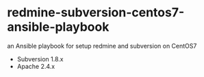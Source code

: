redmine-subversion-centos7-ansible-playbook
===========================================

an Ansible playbook for setup redmine and subversion on CentOS7

- Subversion 1.8.x
- Apache 2.4.x
